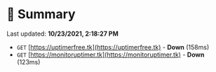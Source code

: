 # 📖 Summary
Last updated: **10/23/2021, 2:18:27 PM**

- `GET` [https://uptimerfree.tk](https://uptimerfree.tk) - **Down** (158ms)
- `GET` [https://monitoruptimer.tk](https://monitoruptimer.tk) - **Down** (123ms)
